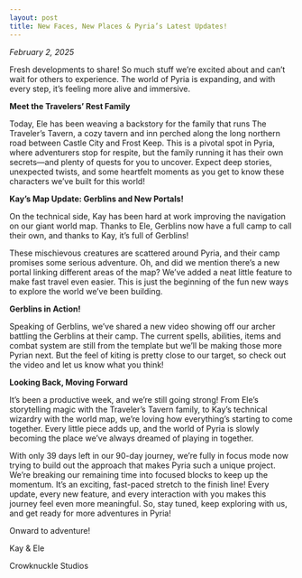 ```yaml
---
layout: post
title: New Faces, New Places & Pyria’s Latest Updates!
---
```


*February 2, 2025*

Fresh developments to share! So much stuff we’re excited about and can’t wait for others to experience. The world of Pyria is expanding, and with every step, it’s feeling more alive and immersive.

**Meet the Travelers’ Rest Family**

Today, Ele has been weaving a backstory for the family that runs The Traveler’s Tavern, a cozy tavern and inn perched along the long northern road between Castle City and Frost Keep. This is a pivotal spot in Pyria, where adventurers stop for respite, but the family running it has their own secrets—and plenty of quests for you to uncover. Expect deep stories, unexpected twists, and some heartfelt moments as you get to know these characters we’ve built for this world!

**Kay’s Map Update: Gerblins and New Portals!**

On the technical side, Kay has been hard at work improving the navigation on our giant world map. Thanks to Ele, Gerblins now have a full camp to call their own, and thanks to Kay, it’s full of Gerblins!

These mischievous creatures are scattered around Pyria, and their camp promises some serious adventure. Oh, and did we mention there’s a new portal linking different areas of the map? We’ve added a neat little feature to make fast travel even easier. This is just the beginning of the fun new ways to explore the world we’ve been building.

**Gerblins in Action!**

Speaking of Gerblins, we’ve shared a new video showing off our archer battling the Gerblins at their camp. The current spells, abilities, items and combat system are still from the template but we’ll be making those more Pyrian next. But the feel of kiting is pretty close to our target, so check out the video and let us know what you think!

**Looking Back, Moving Forward**

It’s been a productive week, and we’re still going strong! From Ele’s storytelling magic with the Traveler’s Tavern family, to Kay’s technical wizardry with the world map, we’re loving how everything’s starting to come together. Every little piece adds up, and the world of Pyria is slowly becoming the place we’ve always dreamed of playing in together.

With only 39 days left in our 90-day journey, we’re fully in focus mode now trying to build out the approach that makes Pyria such a unique project. We’re breaking our remaining time into focused blocks to keep up the momentum. It’s an exciting, fast-paced stretch to the finish line! Every update, every new feature, and every interaction with you makes this journey feel even more meaningful. So, stay tuned, keep exploring with us, and get ready for more adventures in Pyria!

Onward to adventure!

Kay & Ele

Crowknuckle Studios
